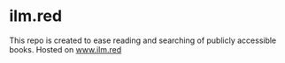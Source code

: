 # ilm.red
This repo is created to ease reading and searching of publicly accessible books. Hosted on www.ilm.red
